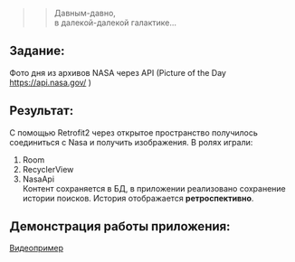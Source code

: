 >>Давным-давно,  
>>в далекой-далекой галактике...
## Задание: ##
Фото дня из архивов NASA через API (Picture of the Day  https://api.nasa.gov/ )
## Результат: ##
С помощью Retrofit2 через открытое пространство получилось соединиться с Nasa и получить изображения.
В ролях играли:
1) Room
2) RecyclerView
3) NasaApi  
Контент сохраняется в БД, в приложении реализовано сохранение истории поисков. История отображается **ретроспективно**.
## Демонстрация работы приложения: ##
[Видеопример](https://github.com/Dmitry-Serebrennikov/Mdev_episode_II/blob/master/NASA_picture_day/NASAbiraem_example.mp4)
